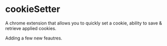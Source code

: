# cookieSetter
A chrome extension that allows you to quickly set a cookie, ability to save & retrieve applied cookies.

Adding a few new feautres.
